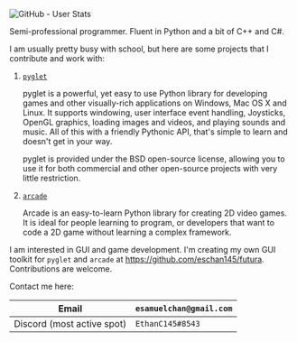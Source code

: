 ![GitHub - User Stats](https://github-readme-stats.vercel.app/api?username=eschan145&theme=radical&show_icons=true)
<!--![GitHub - Language Stats](https://github-readme-stats.vercel.app/api/top-langs/?username=eschan145&theme=radical&show_icons=true)-->

Semi-professional programmer. Fluent in Python and a bit of C++ and C#.

I am usually pretty busy with school, but here are some projects that I contribute and work with:
1. [`pyglet`](https://pyglet.org/)

   pyglet is a powerful, yet easy to use Python library for developing games and other visually-rich applications on Windows, Mac OS X and Linux. It supports windowing, user interface event handling, Joysticks, OpenGL graphics, loading images and videos, and playing sounds and music. All of this with a friendly Pythonic API, that's simple to learn and doesn't get in your way.
   
   pyglet is provided under the BSD open-source license, allowing you to use it for both commercial and other open-source projects with very little restriction.

2. [`arcade`](https://api.arcade.academy/en/latest/)
   
   Arcade is an easy-to-learn Python library for creating 2D video games. It is ideal for people learning to program, or developers that want to code a 2D game without learning a complex framework.
      
I am interested in GUI and game development. I'm creating my own GUI toolkit for `pyglet` and `arcade` at https://github.com/eschan145/futura. Contributions are welcome.

Contact me here:

|Email|`esamuelchan@gmail.com`|
|-|-|
|Discord (most active spot)|`EthanC145#8543`|
